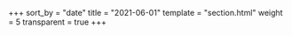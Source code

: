 +++
sort_by = "date"
title = "2021-06-01"
template = "section.html"
weight = 5
transparent = true
+++
